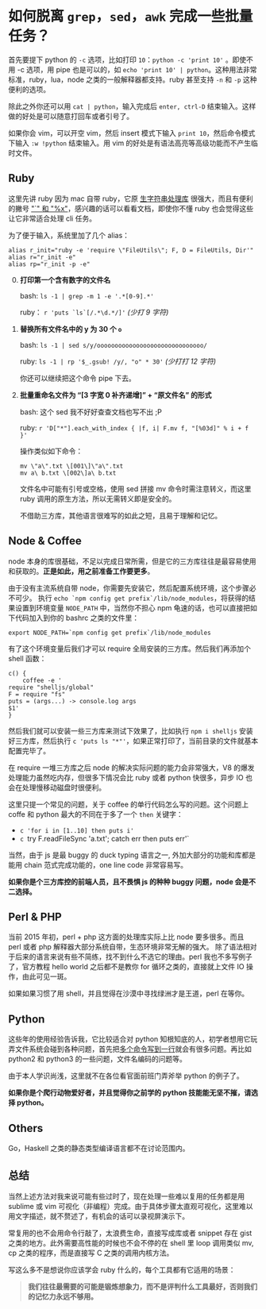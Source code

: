 # 如何脱离 `grep`，`sed`，`awk` 完成一些批量任务？

首先要提下 python 的 `-c` 选项，比如打印 `10`：`python -c 'print 10'` 。即使不用 -c 选项，用 pipe 也是可以的，如 `echo 'print 10' | python`。这种用法非常标准，ruby，lua，node 之类的一般解释器都支持。ruby 甚至支持 `-n` 和 `-p` 这种便利的选项。

除此之外你还可以用 `cat | python`，输入完成后 `enter, ctrl-D` 结束输入。这样做的好处是可以随意打回车或者引号了。

如果你会 vim，可以开空 vim，然后 insert 模式下输入 `print 10`，然后命令模式下输入 `:w !python` 结束输入。用 vim 的好处是有语法高亮等高级功能而不产生临时文件。

## Ruby

这里先讲 ruby 因为 mac 自带 ruby，它原 [生字符串处理库][string] 很强大，而且有便利的撇号 ["`" 和 "%x"][subshell]，感兴趣的话可以看看文档，即使你不懂 ruby 也会觉得这些让它非常适合处理 cli 任务。

[string]: http://www.ruby-doc.org/core-2.2.0/String.html
[subshell]: http://ruby-doc.org/core-2.2.0/Kernel.html#method-i-60

为了便于输入，系统里加了几个 alias：

```shell
alias r_init="ruby -e 'require \"FileUtils\"; F, D = FileUtils, Dir'"
alias r="r_init -e"
alias rp="r_init -p -e"
```

0. **打印第一个含有数字的文件名**

    bash: ```ls -1 | grep -m 1 -e '.*[0-9].*'```

    ruby： ```r 'puts `ls`[/.*\d.*/]'``` _(少打 9 字符)_

0. **替换所有文件名中的 y 为 30 个 `o`**

    bash: ```ls -1 | sed s/y/oooooooooooooooooooooooooooooo/```

    ruby: ```ls -1 | rp '$_.gsub! /y/, "o" * 30'``` _(少打打 12 字符)_

    你还可以继续把这个命令 pipe 下去。

0. **批量重命名文件为 “[3 字宽 0 补齐递增]” + “原文件名” 的形式**

    bash: 这个 sed 我不好好查查文档也写不出 ;P

    ruby: ```r 'D["*"].each_with_index { |f, i| F.mv f, "[%03d]" % i + f }'```

    操作类似如下命令：

    ```shell
    mv \"a\".txt \[001\]\"a\".txt
    mv a\ b.txt \[002\]a\ b.txt
    ```

    文件名中可能有引号或空格，使用 sed 拼接 mv 命令时需注意转义，而这里 ruby 调用的原生方法，所以无需转义即是安全的。

    不借助三方库，其他语言很难写的如此之短，且易于理解和记忆。

## Node & Coffee

node 本身的库很基础，不足以完成日常所需，但是它的三方库往往是最容易使用和获取的。**正是如此，用之前准备工作要更多**。

由于没有主流系统自带 node，你需要先安装它，然后配置系统环境，这个步骤必不可少。
执行 ```echo `npm config get prefix`/lib/node_modules```，将获得的结果设置到环境变量 `NODE_PATH` 中，当然你不担心 npm 龟速的话，也可以直接把如下代码加入到你的 bashrc 之类的文件里：

```
export NODE_PATH=`npm config get prefix`/lib/node_modules
```

有了这个环境变量后我们才可以 require 全局安装的三方库。然后我们再添加个 shell 函数：

```shell
c() {
    coffee -e '
require "shelljs/global"
F = require "fs"
puts = (args...) -> console.log args
$1'
}
```

然后我们就可以安装一些三方库来测试下效果了，比如执行 `npm i shelljs` 安装好三方库，然后执行 `c 'puts ls "*"'`，如果正常打印了，当前目录的文件就基本配置完毕了。

在 require 一堆三方库之后 node 的解决实际问题的能力会非常强大，V8 的爆发处理能力虽然吃内存，但很多下情况会比 ruby 或者 python 快很多，异步 IO 也会在处理慢移动磁盘时很便利。

这里只提一个常见的问题，关于 coffee 的单行代码怎么写的问题。这个问题上 coffe 和 python 最大的不同在于多了一个 `then` 关键字：

- `c 'for i in [1..10] then puts i'`
- `c `try F.readFileSync 'a.txt'; catch err then puts err'`

当然，由于 js 是最 buggy 的 duck typing 语言之一, 外加大部分的功能和库都是能用 chain 范式完成功能的，one line code 非常容易写。

**如果你是个三方库控的前端人员，且不畏惧 js 的种种 buggy 问题，node 会是不二选择。**

## Perl & PHP

当前 2015 年初，perl + php 这方面的处理库实际上比 node 要多很多。而且 perl 或者 php 解释器大部分系统自带，生态环境非常无解的强大。
除了语法相对于后来的语言来说有些不简练，找不到什么不选它的理由。perl 我也不多写例子了，官方教程 hello world 之后都不是教你 for 循环之类的，直接就上文件 IO 操作，由此可见一斑。

如果如果习惯了用 shell，并且觉得在沙漠中寻找绿洲才是王道，perl 在等你。

## Python

这些年的使用经验告诉我，它比较适合对 python 知根知底的人，初学者想用它玩弄文件系统会碰到各种问题，首先把[多个命令写到一行][one-line-python]就会有很多问题。再比如 python2 和 python3 的一些问题，文件名编码的问题等。

由于本人学识尚浅，这里就不在各位看官面前班门弄斧举 python 的例子了。

**如果你是个爬行动物爱好者，并且觉得你之前学的 python 技能能无坚不摧，请选择 python。**

[one-line-python]: http://stackoverflow.com/questions/6167127/how-to-put-multiple-statements-in-one-line

## Others

Go，Haskell 之类的静态类型编译语言都不在讨论范围内。

## 总结

当然上述方法对我来说可能有些过时了，现在处理一些难以复用的任务都是用 sublime 或 vim 可视化（非编程）完成。由于具体步骤太直观可视化，这里难以用文字描述，就不赘述了，有机会的话可以录视屏演示下。

常复用的也不会用命令行敲了，太浪费生命，直接写成库或者 snippet 存在 gist 之类的地方。此外需要高性能的时候也不会不停的在 shell 里 loop 调用类似 mv, cp 之类的程序，而是直接写 C 之类的调用内核方法。

写这么多不是想说你应该学会 ruby 什么的，每个工具都有它适用的场景：

> **我们往往最需要的可能是锻炼想象力，而不是评判什么工具最好，否则我们的记忆力永远不够用。**